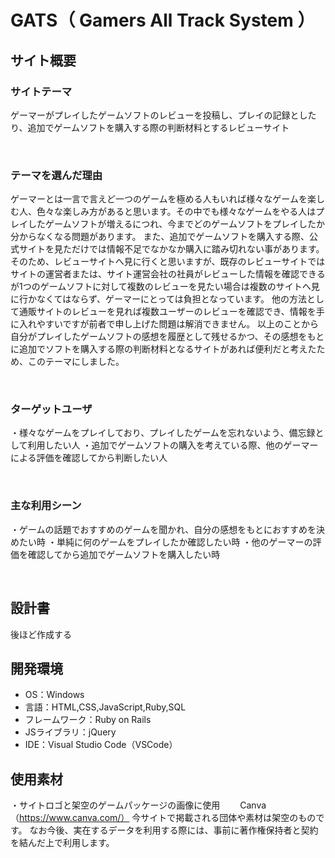 # GATS（ Gamers All Track System ）
## サイト概要
### サイトテーマ
ゲーマーがプレイしたゲームソフトのレビューを投稿し、プレイの記録としたり、追加でゲームソフトを購入する際の判断材料とするレビューサイト

​
### テーマを選んだ理由
ゲーマーとは一言で言えど一つのゲームを極める人もいれば様々なゲームを楽しむ人、色々な楽しみ方があると思います。その中でも様々なゲームをやる人はプレイしたゲームソフトが増えるにつれ、今までどのゲームソフトをプレイしたか分からなくなる問題があります。
また、追加でゲームソフトを購入する際、公式サイトを見ただけでは情報不足でなかなか購入に踏み切れない事があります。
そのため、レビューサイトへ見に行くと思いますが、既存のレビューサイトではサイトの運営者または、サイト運営会社の社員がレビューした情報を確認できるが1つのゲームソフトに対して複数のレビューを見たい場合は複数のサイトへ見に行かなくてはならず、ゲーマーにとっては負担となっています。
他の方法として通販サイトのレビューを見れば複数ユーザーのレビューを確認でき、情報を手に入れやすいですが前者で申し上げた問題は解消できません。
以上のことから自分がプレイしたゲームソフトの感想を履歴として残せるかつ、その感想をもとに追加でソフトを購入する際の判断材料となるサイトがあれば便利だと考えたため、このテーマにしました。

​
### ターゲットユーザ
・様々なゲームをプレイしており、プレイしたゲームを忘れないよう、備忘録として利用したい人
・追加でゲームソフトの購入を考えている際、他のゲーマーによる評価を確認してから判断したい人

​
### 主な利用シーン
・ゲームの話題でおすすめのゲームを聞かれ、自分の感想をもとにおすすめを決めたい時
・単純に何のゲームをプレイしたか確認したい時 
・他のゲーマーの評価を確認してから追加でゲームソフトを購入したい時

​
## 設計書
後ほど作成する
​
## 開発環境
- OS：Windows
- 言語：HTML,CSS,JavaScript,Ruby,SQL
- フレームワーク：Ruby on Rails
- JSライブラリ：jQuery
- IDE：Visual Studio Code（VSCode）
​
## 使用素材
・サイトロゴと架空のゲームパッケージの画像に使用
　　Canva（https://www.canva.com/）
今サイトで掲載される団体や素材は架空のものです。
なお今後、実在するデータを利用する際には、事前に著作権保持者と契約を結んだ上で利用します。